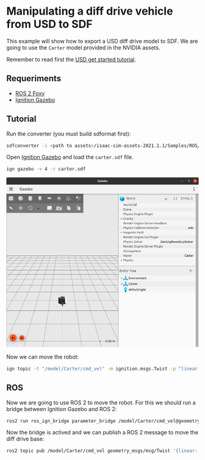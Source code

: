 # Manipulating a diff drive vehicle from USD to SDF

This example will show how to export a USD diff drive model to SDF.
We are going to use the `Carter` model provided in the NVIDIA assets.

Remember to read first the [USD get started tutorial](./usdgetstarted.md).

## Requeriments

  - [ROS 2 Foxy](https://docs.ros.org/en/foxy/Installation.html)
  - [Ignition Gazebo](https://ignitionrobotics.org/docs/fortress)

## Tutorial

Run the converter (you must build sdformat first):

```bash
sdfconverter -i <path to assets>/isaac-sim-assets-2021.1.1/Samples/ROS/Robots/Carter_ROS.usd -o carter.sdf
```

Open [Ignition Gazebo](https://ignitionrobotics.org/docs/fortress) and load the `carter.sdf` file.

```bash
ign gazebo -v 4 -r carter.sdf
```

![](img/carter.png)

Now we can move the robot:

```bash
ign topic -t "/model/Carter/cmd_vel" -m ignition.msgs.Twist -p "linear: {x: 0.5}, angular: {z: 0.05}"
```

## ROS

Now we are going to use ROS 2 to move the robot. For this we should run a bridge between
Ignition Gazebo and ROS 2:

```bash
ros2 run ros_ign_bridge parameter_bridge /model/Carter/cmd_vel@geometry_msgs/msg/Twist@ignition.msgs.Twist
```

Now the bridge is actived and we can publish a ROS 2 message to move the diff drive base:

```bash
ros2 topic pub /model/Carter/cmd_vel geometry_msgs/msg/Twist '{linear: {x: 0.15, y: 0, z: 0}, angular: {x: 0, y: 0,z: 0}}' -1
```
